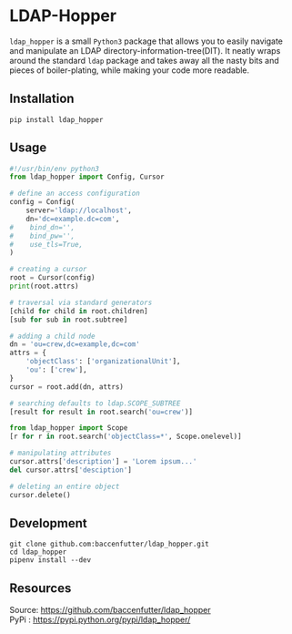 # LDAP-Hopper

`ldap_hopper` is a small `Python3` package that allows you to easily navigate and manipulate an LDAP directory-information-tree(DIT).
It neatly wraps around the standard `ldap` package and takes away all the nasty bits and pieces of boiler-plating, while making your code more readable.

## Installation

```
pip install ldap_hopper
```

## Usage
```python
#!/usr/bin/env python3
from ldap_hopper import Config, Cursor

# define an access configuration
config = Config(
    server='ldap://localhost',
    dn='dc=example.dc=com',
#    bind_dn='',
#    bind_pw='',
#    use_tls=True,
)

# creating a cursor
root = Cursor(config)
print(root.attrs)

# traversal via standard generators
[child for child in root.children]
[sub for sub in root.subtree]

# adding a child node
dn = 'ou=crew,dc=example,dc=com'
attrs = {
    'objectClass': ['organizationalUnit'],
    'ou': ['crew'],
}
cursor = root.add(dn, attrs)

# searching defaults to ldap.SCOPE_SUBTREE
[result for result in root.search('ou=crew')]

from ldap_hopper import Scope
[r for r in root.search('objectClass=*', Scope.onelevel)]

# manipulating attributes
cursor.attrs['description'] = 'Lorem ipsum...'
del cursor.attrs['desciption']

# deleting an entire object
cursor.delete()
```

## Development

```
git clone github.com:baccenfutter/ldap_hopper.git
cd ldap_hopper
pipenv install --dev
```

## Resources

Source: https://github.com/baccenfutter/ldap_hopper  
PyPi  : https://pypi.python.org/pypi/ldap_hopper/
